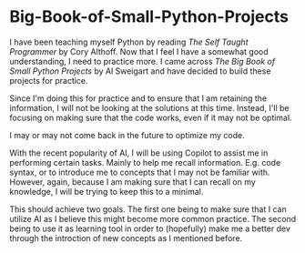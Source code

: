 # Big-Book-of-Small-Python-Projects

I have been teaching myself Python by reading *The Self Taught Programmer* by Cory Althoff. Now that I feel I have a somewhat good understanding, I need to practice more. I came across *The Big Book of Small Python Projects* by Al Sweigart and have decided to build these projects for practice.

Since I'm doing this for practice and to ensure that I am retaining the information, I will not be looking at the solutions at this time. Instead, I'll be focusing on making sure that the code works, even if it may not be optimal.

I may or may not come back in the future to optimize my code.

With the recent popularity of AI, I will be using Copilot to assist me in performing certain tasks. Mainly to help me recall information. E.g. code syntax, or to introduce me to concepts that I may not be familiar with. However, again, because I am making sure that I can recall on my knowledge, I will be trying to keep this to a minimal. 

This should achieve two goals. The first one being to make sure that I can utilize AI as I believe this might become more common practice. The second being to use it as learning tool in order to (hopefully) make me a better dev through the introction of new concepts as I mentioned before.